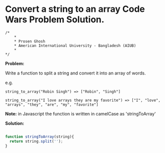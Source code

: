 # Convert a string to an array Code Wars Problem Solution.

```
/*
    *
    * Prosen Ghosh
    * American International University - Bangladesh (AIUB)
    *
*/
```

**Problem:**

Write a function to split a string and convert it into an array of words.

e.g.
```
string_to_array("Robin Singh") => ["Robin", "Singh"]

string_to_array("I love arrays they are my favorite") => ["I", "love", "arrays", "they", "are", "my", "favorite"]
```
**Note:** in Javascript the function is written in camelCase as 'stringToArray'

**Solution:**

```javascript

function stringToArray(string){
  return string.split('');
}

```
